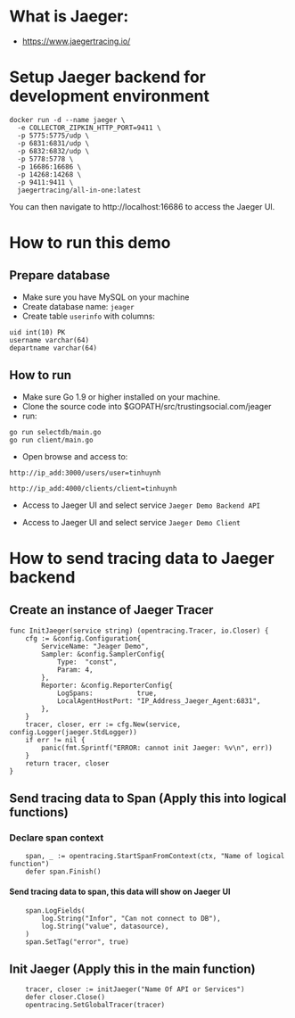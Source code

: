 # What is Jaeger: 
- https://www.jaegertracing.io/

# Setup Jaeger backend for development environment

```
docker run -d --name jaeger \
  -e COLLECTOR_ZIPKIN_HTTP_PORT=9411 \
  -p 5775:5775/udp \
  -p 6831:6831/udp \
  -p 6832:6832/udp \
  -p 5778:5778 \
  -p 16686:16686 \
  -p 14268:14268 \
  -p 9411:9411 \
  jaegertracing/all-in-one:latest
```


You can then navigate to http://localhost:16686 to access the Jaeger UI.

# How to run this demo
## Prepare database
- Make sure you have MySQL on your machine
- Create database name: `jeager`
- Create table `userinfo` with columns:

```
uid int(10) PK
username varchar(64) 
departname varchar(64) 
```

## How to run 
- Make sure Go 1.9 or higher installed on your machine.
- Clone the source code into $GOPATH/src/trustingsocial.com/jeager
- run:
```
go run selectdb/main.go
go run client/main.go
```
- Open browse and access to:
```
http://ip_add:3000/users/user=tinhuynh
```
```
http://ip_add:4000/clients/client=tinhuynh
``` 

- Access to Jaeger UI and select service `Jaeger Demo Backend API`

- Access to Jaeger UI and select service `Jaeger Demo Client`

# How to send tracing data to Jaeger backend 

## Create an instance of Jaeger Tracer 
```
func InitJaeger(service string) (opentracing.Tracer, io.Closer) {
	cfg := &config.Configuration{
		ServiceName: "Jeager Demo",
		Sampler: &config.SamplerConfig{
			Type:  "const",
			Param: 4,
		},
		Reporter: &config.ReporterConfig{
			LogSpans:           true,
			LocalAgentHostPort: "IP_Address_Jaeger_Agent:6831",
		},
	}
	tracer, closer, err := cfg.New(service, config.Logger(jaeger.StdLogger))
	if err != nil {
		panic(fmt.Sprintf("ERROR: cannot init Jaeger: %v\n", err))
	}
	return tracer, closer
}
```

## Send tracing data to Span (Apply this into logical functions)
### Declare span context
```
    span, _ := opentracing.StartSpanFromContext(ctx, "Name of logical function")
	defer span.Finish()
```
#### Send tracing data to span, this data will show on Jaeger UI
```
    span.LogFields(
		log.String("Infor", "Can not connect to DB"),
		log.String("value", datasource),
	)
	span.SetTag("error", true)
```

## Init Jaeger (Apply this in the main function)
```
    tracer, closer := initJaeger("Name Of API or Services")
	defer closer.Close()
	opentracing.SetGlobalTracer(tracer)
```

